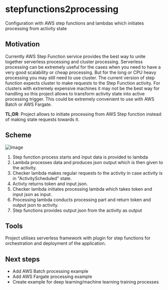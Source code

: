 # stepfunctions2processing
Configuration with AWS step functions and lambdas which initiates processing from activity state

## Motivation

Currently AWS Step Function service provides the best way to unite together serverless processing and cluster processing. Serverless processing can be extremely useful for the cases when you need to have a very good scalability or cheap processing. But for the long or CPU heavy processing you may still need to use cluster. The current version of step function expects cluster to make requests to the Step Function activity. For clusters with extremely expensive machines it may not be the best way for handling so this project allows to transform activity state into active processing trigger. This could be extremely convenient to use with AWS Batch or AWS Fargate.

**TL;DR**: Project allows to initiate processing from AWS Step function instead of making state requests towards it.

## Scheme

![Image](https://s3.amazonaws.com/ryfeus-blog/images/stepFunction.png)


1. Step function process starts and input data is provided to lambda
2. Lambda processes data and produces json output which is then given to the activity.
3. Checker lambda makes regular requests to the activity in case activity is in "ActivityScheduled" state.
4. Activty returns token and input json.
5. Checker lambda initiates processing lambda which takes token and input json as input.
6. Processing lambda conducts processing part and return token and output json to activity.
7. Step functions provides output json from the activity as output

## Tools

Project utilises serverless framework with plugin for step functions for orchestration and deployment of the application.

## Next steps

- Add AWS Batch processing example
- Add AWS Fargate processing example
- Create example for deep learning/machine learning training processes
